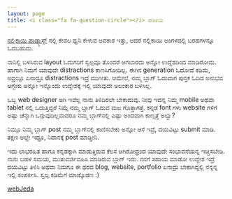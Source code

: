 ```yaml
---
layout: page
title: <i class="fa fa-question-circle"></i> ಪರಿಚಯ
---
```


[ನಲ್ಲಿಕಾಯಿ ಪಾಡ್ಕ್ಯಾಸ್ಟ್](http://nallikayi.com) ನಲ್ಲಿ ಕೇವಲ ಧ್ವನಿ ಕೇಳುವ ಅವಕಾಶ ಇತ್ತು, ಆದರೆ ನಲ್ಲಿಕಾಯಿ ಅಂಗಳದಲ್ಲಿ ಬರಹಗಳನ್ನೂ ಓದಬಹುದು.

ನಾನಿಲ್ಲಿ ಬಳಸಿರುವ layout ಓದುಗರಿಗೆ ಸ್ವಲ್ಪವೂ ತೊಂದರೆ ಆಗಬಾರದು ಅನ್ನೋ ಉದ್ದೆಶದಿಂದ ಮಾಡಿರೋದು. ಹಾಗಾಗಿ ನಿಮಗೆ ಯಾವುದೇ distractions ಕಾಣಸಿಗೋದಿಲ್ಲ. ಈಗಿನ generation ಓದೋದೆ ಕಡಿಮೆ, ಅದ್ರಲ್ಲೂ ಏನಾದ್ರೂ distractions ಇದ್ರೆ ಮುಗೀತು. ಆಮೇಲೆ, ನಮ್ಮ ಬ್ಲಾಗ್‍ ಓದುವಾಗ ಪುಸ್ತಕ ಓದಿದ ಅನುಭವ ಆಗ್ಬೇಕು ಅನ್ನೋ ಇನ್ನೊಂದು ಉದ್ದೇಶಕ್ಕೆ ಇಲ್ಲಿ ಯಾವುದೇ ಅಲಂಕಾರ ಬಳಸಿಲ್ಲ. 

ಒಬ್ಬ web designer ಆಗಿ ಇವೆಲ್ಲ ನಾನು ತಿಳಿದಿರಲೇ ಬೇಕಾದುವು. ನೀವು ಇದನ್ನ ನಿಮ್ಮ mobile ಅಥವಾ tablet ನಲ್ಲಿ ಒದುತ್ತಿದ್ದರೆ ನಿಮ್ಗೆ ನಮ್ಮ ಬ್ಲಾಗ್ ಓದುವ ಮಜ ಗೊತ್ತಾಗತ್ತೆ. ಕನ್ನಡ font ಗಳು website ಗಳಿಗೆ ಅಷ್ಟು ಚೆನ್ನಾಗಿ ಒಗ್ಗುವುದಿಲ್ಲವಾದರೂ ನಮ್ಮ ಬ್ಲಾಗ್‍ನಲ್ಲಿ ಎಷ್ಟು ಅಂದವಾಗಿ ಕಾಣ್ಸತ್ತೆ ಅಲ್ವಾ?

ನಿಮ್ಗೂ ನಿಮ್ಮ ಬ್ಲಾಗ್ post ನಮ್ಮ ಬ್ಲಾಗ್‍ನಲ್ಲಿ ಕಾಣಿಸಬೇಕು ಅನ್ನೋ ಆಸೆ ಇದ್ರೆ, ದಯವಿಟ್ಟು submit ಮಾಡಿ. ತಕ್ಷಣ ಅಲ್ದೇ ಇದ್ರೂ, ನಿದಾನಕ್ಕೆ post ಮಾಡ್ತೀನಿ.

ಇದು ಲಾಭರಹಿತ ಹಾಗೂ ಕನ್ನಡಕ್ಕಾಗಿ ಮಾಡುತ್ತಿರುವ ಕೆಲಸ ಆಗಿರೋದ್ರಂದ ಯಾವುದೇ ಸಂಭಾವನೆಯನ್ನ ಇಚ್ಚಿಸಬೇಡಿ. ನಾನು ಬಹಳ ಸಮಯ, ಮುತುವರ್ಜಿವಹಿಸಿ ಮಾಡಿರುವ ಬ್ಲಾಗ್ ಇದು. ನನಗೆ ಸಹಾಯ ಮಾಡೋ ಉದ್ದೇಶ ಇದ್ರೆ ದಯವಿಟ್ಟು ತಿಳಿಸಿ ಅಥವಾ ನಿಮಗೂ ಈ ಥರದ blog, website, portfolio ಏನಾದ್ರು ಬೇಕಾಗಿದ್ದಲ್ಲಿ ನನ್ನನ್ನ ಇಲ್ಲಿ ಸಂಪರ್ಕಿಸಿ. ಸ್ವಲ್ಪ ಕಡಿಮೆಗೆ ಮಾಡ್ಕೊಡಣ :)

[webJeda](http://webjeda.com)